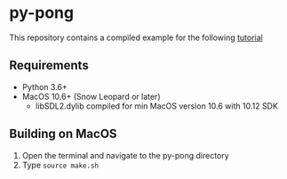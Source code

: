 # py-pong

This repository contains a compiled example for the following [tutorial](https://pysdl2.readthedocs.io/en/rel_0_9_6/tutorial/pong.html)

## Requirements

- Python 3.6+
- MacOS 10.6+ (Snow Leopard or later)
  - libSDL2.dylib compiled for min MacOS version 10.6 with 10.12 SDK

## Building on MacOS

1. Open the terminal and navigate to the py-pong directory
2. Type `source make.sh`
